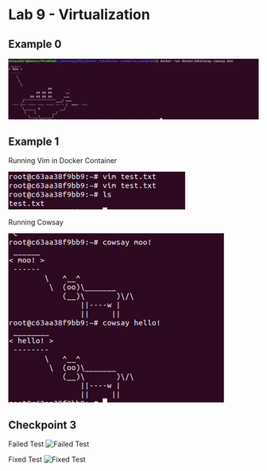 # Lab 9 - Virtualization

## Example 0
![Example 0](./example0.png?raw=true)


## Example 1

Running Vim in Docker Container

![Vim](./example1_1.png?raw=true)


Running Cowsay

![Cowsay](./example1_2.png?raw=true)


## Checkpoint 3

Failed Test
![Failed Test](./check3_1.png?raw=true)

Fixed Test
![Fixed Test](./check3_2.png?raw=true)
